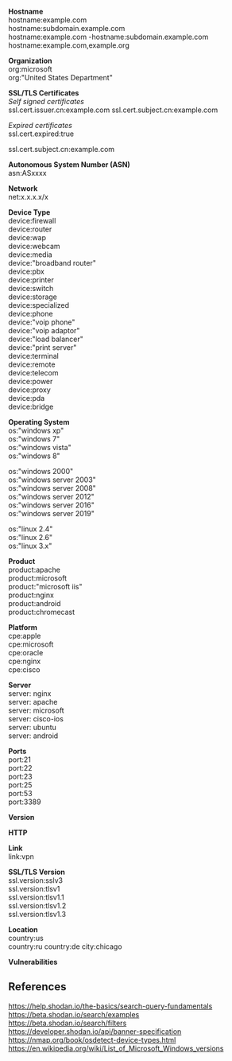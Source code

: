 **Hostname**  
hostname:example.com  
hostname:subdomain.example.com  
hostname:example.com -hostname:subdomain.example.com  
hostname:example.com,example.org


**Organization**  
org:microsoft  
org:"United States Department"    


**SSL/TLS Certificates**  
_Self signed certificates_  
ssl.cert.issuer.cn:example.com ssl.cert.subject.cn:example.com  
  
_Expired certificates_  
ssl.cert.expired:true  
  
ssl.cert.subject.cn:example.com  


**Autonomous System Number (ASN)**  
asn:ASxxxx  

**Network**  
net:x.x.x.x/x  


**Device Type**  
device:firewall  
device:router  
device:wap  
device:webcam  
device:media  
device:"broadband router"  
device:pbx  
device:printer  
device:switch  
device:storage  
device:specialized  
device:phone  
device:"voip phone"  
device:"voip adaptor"  
device:"load balancer"  
device:"print server"  
device:terminal  
device:remote  
device:telecom  
device:power  
device:proxy  
device:pda  
device:bridge  


**Operating System**  
os:"windows xp"  
os:"windows 7"  
os:"windows vista"  
os:"windows 8"  


os:"windows 2000"  
os:"windows server 2003"  
os:"windows server 2008"  
os:"windows server 2012"  
os:"windows server 2016"  
os:"windows server 2019"  


os:"linux 2.4"  
os:"linux 2.6"  
os:"linux 3.x"  


**Product**  
product:apache  
product:microsoft  
product:"microsoft iis"  
product:nginx  
product:android  
product:chromecast  

**Platform**  
cpe:apple  
cpe:microsoft  
cpe:oracle  
cpe:nginx  
cpe:cisco



**Server**  
server: nginx  
server: apache  
server: microsoft  
server: cisco-ios  
server: ubuntu  
server: android  


**Ports**  
port:21  
port:22  
port:23  
port:25  
port:53  
port:3389  


**Version**  

**HTTP**


**Link**  
link:vpn








**SSL/TLS Version**  
ssl.version:sslv3  
ssl.version:tlsv1  
ssl.version:tlsv1.1  
ssl.version:tlsv1.2  
ssl.version:tlsv1.3  



**Location**  
country:us  
country:ru
country:de
city:chicago  




**Vulnerabilities**








## References ##
https://help.shodan.io/the-basics/search-query-fundamentals  
https://beta.shodan.io/search/examples  
https://beta.shodan.io/search/filters  
https://developer.shodan.io/api/banner-specification  
https://nmap.org/book/osdetect-device-types.html  
https://en.wikipedia.org/wiki/List_of_Microsoft_Windows_versions
